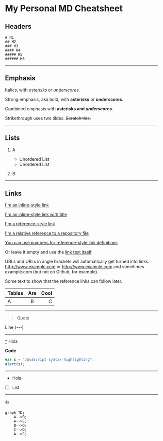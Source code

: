 # My Personal MD Cheatsheet

## Headers
```
# H1
## H2
### H3
#### H4
##### H5
###### H6
```
---
## Emphasis

Italics, with *asterisks* or _underscores_.

Strong emphasis, aka bold, with **asterisks** or __underscores__.

Combined emphasis with **asterisks and _underscores_**.

Strikethrough uses two tildes. ~~Scratch this.~~
___

## Lists

1. A
    * Unordered List
    * Unordered List

2. B

---
## Links

[I'm an inline-style link](https://www.google.com)

[I'm an inline-style link with title](https://www.google.com "Google's Homepage")

[I'm a reference-style link][Arbitrary case-insensitive reference text]

[I'm a relative reference to a repository file](../blob/master/LICENSE)

[You can use numbers for reference-style link definitions][1]

Or leave it empty and use the [link text itself].

URLs and URLs in angle brackets will automatically get turned into links. 
http://www.example.com or <http://www.example.com> and sometimes 
example.com (but not on Github, for example).

Some text to show that the reference links can follow later.

[arbitrary case-insensitive reference text]: https://www.mozilla.org
[1]: http://slashdot.org
[link text itself]: http://www.reddit.com

| Tables        | Are           | Cool  |
| ------------- |:-------------:| -----:|
| A      | B | C


---

> Quote

<!---
Comentario
-->

Line (---)

---
[*]() Hola

**Code**

```javascript
var s = "JavaScript syntax highlighting";
alert(s);
```
---
- Hola
- [ ] List


---
:+1:

```mermaid
graph TD;
    A-->B;
    A-->C;
    B-->D;
    C-->D;
    A-->C;
```